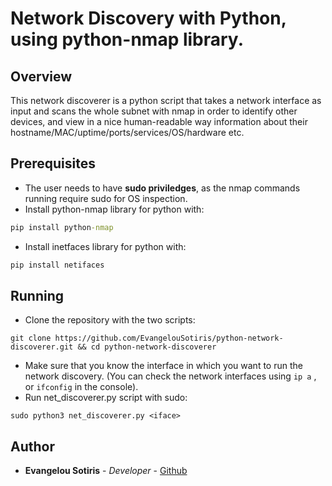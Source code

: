 # Network Discovery with Python, using python-nmap library.

## Overview
This network discoverer is a python script that takes a network interface as input and scans the whole subnet with nmap in order to identify other devices, and view in a nice human-readable way information about their hostname/MAC/uptime/ports/services/OS/hardware etc.

## Prerequisites
- The user needs to have **sudo priviledges**, as the nmap commands running require sudo for OS inspection.
- Install python-nmap library for python with:
```cmd
pip install python-nmap
```
- Install inetfaces library for python with:
```cmd
pip install netifaces
```

## Running
- Clone the repository with the two scripts:
```
git clone https://github.com/EvangelouSotiris/python-network-discoverer.git && cd python-network-discoverer
```
- Make sure that you know the interface in which you want to run the network discovery. (You can check the network interfaces using `ip a` , or `ifconfig` in the console).
- Run net_discoverer.py script with sudo:
```
sudo python3 net_discoverer.py <iface>
```

## Author
* **Evangelou Sotiris** - *Developer* - [Github](https://github.com/EvangelouSotiris)
